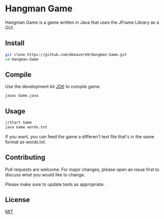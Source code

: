 # Hangman Game

Hangman Game is a game written in Java that uses the JFrame Library as a GUI.

## Install

```bash
git clone https://github.com/mbeaver49/Hangman-Game.git
cd Hangman-Game
```

## Compile

Use the development kit [JDK](https://www.oracle.com/java/technologies/javase-downloads.html) to compile game.

```bash
javac Game.java
```

## Usage

```bash
//Start Game
java Game words.txt
```

If you want, you can feed the game a differen't text file that's in the same format as words.txt.

## Contributing
Pull requests are welcome. For major changes, please open an issue first to discuss what you would like to change.

Please make sure to update tests as appropriate.

## License
[MIT](https://choosealicense.com/licenses/mit/)
